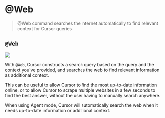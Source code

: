 # @Web

> @Web command searches the internet automatically to find relevant context for Cursor queries

## `@Web`

<Frame>
  <img src="https://mintlify.s3.us-west-1.amazonaws.com/cursor/images/context/@web.png" />
</Frame>

With `@Web`, Cursor constructs a search query based on the query and the context you've provided, and searches the web to
find relevant information as additional context.

This can be useful to allow Cursor to find the most up-to-date information online, or to allow Cursor to scrape multiple websites in a few seconds to find the best answer, without the user having to manually search anywhere.

<Tip>When using Agent mode, Cursor will automatically search the web when it needs up-to-date information or additional context.</Tip>
